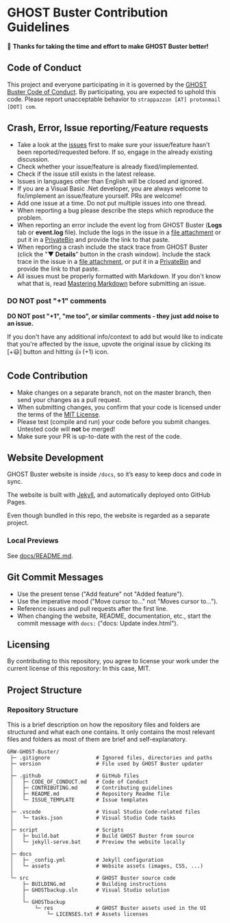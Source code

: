 # GHOST Buster Contribution Guidelines

:tada: **Thanks for taking the time and effort to make GHOST Buster better!**

## Code of Conduct

This project and everyone participating in it is governed by the [GHOST Buster Code of Conduct](./CODE_OF_CONDUCT.md). By participating, you are expected to uphold this code. Please report unacceptable behavior to `strappazzon [AT] protonmail [DOT] com`.

## Crash, Error, Issue reporting/Feature requests

* Take a look at the [issues](https://github.com/Strappazzon/GRW-GHOST-Buster/issues) first to make sure your issue/feature hasn't been reported/requested before. If so, engage in the already existing discussion.
* Check whether your issue/feature is already fixed/implemented.
* Check if the issue still exists in the latest release.
* Issues in languages other than English will be closed and ignored.
* If you are a Visual Basic .Net developer, you are always welcome to fix/implement an issue/feature yourself. PRs are welcome!
* Add one issue at a time. Do not put multiple issues into one thread.
* When reporting a bug please describe the steps which reproduce the problem.
* When reporting an error include the event log from GHOST Buster (**Logs** tab or **event.log** file). Include the logs in the issue in a [file attachment](https://help.github.com/en/github/managing-your-work-on-github/file-attachments-on-issues-and-pull-requests) or put it in a [PrivateBin](https://privatebin.net/) and provide the link to that paste.
* When reporting a crash include the stack trace from GHOST Buster (click the "**▼ Details**" button in the crash window). Include the stack trace in the issue in a [file attachment](https://help.github.com/en/github/managing-your-work-on-github/file-attachments-on-issues-and-pull-requests), or put it in a [PrivateBin](https://privatebin.net/) and provide the link to that paste.
* All issues must be properly formatted with Markdown. If you don't know what that is, read [Mastering Markdown](https://guides.github.com/features/mastering-markdown/) before submitting an issue.

### DO NOT post "+1" comments

**DO NOT post "+1", "me too", or similar comments - they just add noise to an issue.**

If you don't have any additional info/context to add but would like to indicate that you're affected by the issue, upvote the original issue by clicking its [+:smiley:] button and hitting :thumbsup: (+1) icon.

## Code Contribution

* Make changes on a separate branch, not on the master branch, then send your changes as a pull request.
* When submitting changes, you confirm that your code is licensed under the terms of the [MIT License](https://opensource.org/licenses/MIT).
* Please test (compile and run) your code before you submit changes. Untested code will **not** be merged!
* Make sure your PR is up-to-date with the rest of the code.

## Website Development

GHOST Buster website is inside `/docs`, so it’s easy to keep docs and code in sync.

The website is built with [Jekyll](https://jekyllrb.com/), and automatically deployed onto GitHub Pages.

Even though bundled in this repo, the website is regarded as a separate project.

### Local Previews

See [docs/README.md](https://github.com/Strappazzon/GRW-GHOST-Buster/blob/master/docs/README.md).

## Git Commit Messages

* Use the present tense ("Add feature" not "Added feature").
* Use the imperative mood ("Move cursor to..." not "Moves cursor to...").
* Reference issues and pull requests after the first line.
* When changing the website, README, documentation, etc., start the commit message with `docs:` ("docs: Update index.html").

## Licensing

By contributing to this repository, you agree to license your work under the current license of this repository: In this case, MIT.

## Project Structure

### Repository Structure

This is a brief description on how the repository files and folders are structured and what each one contains. It only contains the most relevant files and folders as most of them are brief and self-explanatory.

```
GRW-GHOST-Buster/
 ├─ .gitignore               # Ignored files, directories and paths
 ├─ version                  # File used by GHOST Buster updater
 │   
 ├─ .github                  # GitHub files
 │   ├─ CODE_OF_CONDUCT.md   # Code of Conduct
 │   ├─ CONTRIBUTING.md      # Contributing guidelines
 │   ├─ README.md            # Repository Readme file
 │   └─ ISSUE_TEMPLATE       # Issue templates
 │   
 ├─ .vscode                  # Visual Studio Code-related files
 │   └─ tasks.json           # Visual Studio Code tasks
 │   
 ├─ script                   # Scripts
 │   ├─ build.bat            # Build GHOST Buster from source
 │   └─ jekyll-serve.bat     # Preview the website locally
 │   
 ├─ docs
 │   ├─ _config.yml          # Jekyll configuration
 │   └─ assets               # Website assets (images, CSS, ...)
 │   
 └─ src                      # GHOST Buster source code
     ├─ BUILDING.md          # Building instructions
     ├─ GHOSTbackup.sln      # Visual Studio solution
     │
     └─ GHOSTbackup
         └─ res              # GHOST Buster assets used in the UI
             └─ LICENSES.txt # Assets licenses
```
